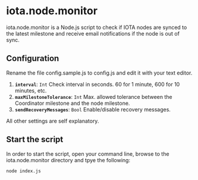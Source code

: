 # iota.node.monitor

iota.node.monitor is a Node.js script to check if IOTA nodes are synced to the latest milestone and receive email notifications if the node is out of sync. 

## Configuration

Rename the file config.sample.js to config.js and edit it with your text editor. 


1. **`interval`**: `Int` Check interval in seconds. 60 for 1 minute, 600 for 10 minutes, etc.
2. **`maxMilestoneTolerance`**: `Int` Max. allowed tolerance between the Coordinator milestone and the node milestone.
3. **`sendRecoveryMessages`**: `Bool` Enable/disable recovery messages.

All other settings are self explanatory.

## Start the script

In order to start the script, open your command line, browse to the iota.node.monitor directory and tpye the following: 

```
node index.js
```

